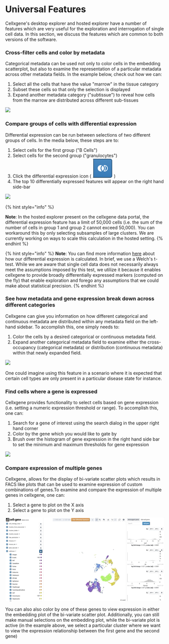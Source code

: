 # Universal Features

Cellxgene's desktop explorer and hosted explorer have a number of features which are very useful for the exploration and interrogation of single cell data. In this section, we discuss the features which are common to both versions of the software.

### Cross-filter cells and color by metadata

Categorical metadata can be used not only to color cells in the embedding scatterplot, but also to examine the representation of a particular metadata across other metadata fields. In the example below, check out how we can:

1. Select all the cells that have the value "marrow" in the tissue category
2. Subset these cells so that only the selection is displayed
3. Expand another metadata category \("subtissue"\) to reveal how cells from the marrow are distributed across different sub-tissues

![](../.gitbook/assets/crossfilter.gif)

### Compare groups of cells with differential expression

Differential expression can be run between selections of two different groups of cells. In the media below, these steps are to:

1. Select cells for the first group \("B Cells"\)
2. Select cells for the second group \("granulocytes"\)
3. Click the differential expression icon \( ![](../.gitbook/assets/image%20%282%29.png) \)
4. The top 10 differentially expressed features will appear on the right hand side-bar

![](../.gitbook/assets/diffexp.gif)

{% hint style="info" %}
  
**Note**: In the hosted explorer present on the cellxgene data portal, the differential expression feature has a limit of 50,000 cells \(i.e. the sum of the number of cells in group 1 and group 2 cannot exceed 50,000\). You can workaround this by only selecting subsamples of large clusters. We are currently working on ways to scale this calculation in the hosted setting.
{% endhint %}

{% hint style="info" %}
**Note**: You can find more information [here](algorithms.md#differential-expression) about how our differential expression is calculated. In brief, we use a Welch's t-test. While we are aware that single cell data does not necessarily always meet the assumptions imposed by this test, we utilize it because it enables cellxgene to provide broadly differentially expressed markers \(computed on the fly\) that enable exploration and forego any assumptions that we could make about statistical precision. 
{% endhint %}

### See how metadata and gene expression break down across different categories

Cellxgene can give you information on how different categorical and continuous metadata are distributed within any metadata field on the left-hand sidebar. To accomplish this, one simply needs to:

1. Color the cells by a desired categorical or continuous metadata field.
2. Expand another categorical metadata field to examine either the cross-occupancy \(categorical metadata\) or distribution \(continuous metadata\) within that newly expanded field.

![](../.gitbook/assets/category-breakdown.gif)

One could imagine using this feature in a scenario where it is expected that certain cell types are only present in a particular disease state for instance.

### Find cells where a gene is expressed

Cellxgene provides functionality to select cells based on gene expression \(i.e. setting a numeric expression threshold or range\). To accomplish this, one can:

1. Search for a gene of interest using the search dialog in the upper right hand corner
2. Color by the gene which you would like to gate by
3. Brush over the histogram of gene expression in the right hand side bar to set the minimum and maximum thresholds for gene expression

![](../.gitbook/assets/gene-expression.gif)

### Compare expression of multiple genes

Cellxgene, allows for the display of bi-variate scatter plots which results in FACS like plots that can be used to examine expression of custom combinations of genes.To examine and compare the expression of multiple genes in cellxgene, one can:

1. Select a gene to plot on the X axis
2. Select a gene to plot on the Y axis

![](../.gitbook/assets/compare-genes.gif)

You can also also color by one of these genes to view expression in either the embedding plot of the bi-variate scatter plot. Additionally, you can still make manual selections on the embedding plot, while the bi-variate plot is active \(in the example above, we select a particular cluster where we want to view the expression relationship between the first gene and the second gene\)

